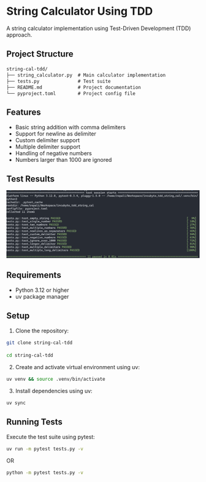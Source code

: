 # String Calculator Using TDD

A string calculator implementation using Test-Driven Development (TDD) approach.

## Project Structure

```
string-cal-tdd/
├── string_calculator.py  # Main calculator implementation
├── tests.py              # Test suite
├── README.md             # Project documentation
└── pyproject.toml        # Project config file 
```

## Features

- Basic string addition with comma delimiters
- Support for newline as delimiter
- Custom delimiter support
- Multiple delimiter support
- Handling of negative numbers
- Numbers larger than 1000 are ignored

## Test Results
![Test Result](image.png)

## Requirements

- Python 3.12 or higher
- uv package manager

## Setup

1. Clone the repository:
```sh
git clone string-cal-tdd

cd string-cal-tdd
```

2. Create and activate virtual environment using uv:
```sh
uv venv && source .venv/bin/activate
```

3. Install dependencies using uv:
```sh
uv sync
```

## Running Tests

Execute the test suite using pytest:

```sh
uv run -m pytest tests.py -v
```
OR
```sh
python -m pytest tests.py -v
```


